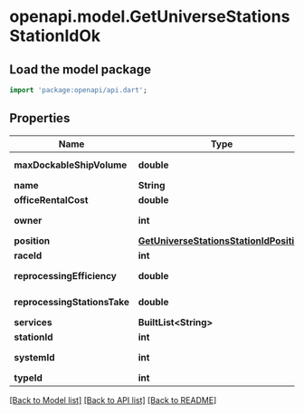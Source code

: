 # openapi.model.GetUniverseStationsStationIdOk

## Load the model package
```dart
import 'package:openapi/api.dart';
```

## Properties
Name | Type | Description | Notes
------------ | ------------- | ------------- | -------------
**maxDockableShipVolume** | **double** | max_dockable_ship_volume number | 
**name** | **String** | name string | 
**officeRentalCost** | **double** | office_rental_cost number | 
**owner** | **int** | ID of the corporation that controls this station | [optional] 
**position** | [**GetUniverseStationsStationIdPosition**](GetUniverseStationsStationIdPosition.md) |  | 
**raceId** | **int** | race_id integer | [optional] 
**reprocessingEfficiency** | **double** | reprocessing_efficiency number | 
**reprocessingStationsTake** | **double** | reprocessing_stations_take number | 
**services** | **BuiltList&lt;String&gt;** | services array | 
**stationId** | **int** | station_id integer | 
**systemId** | **int** | The solar system this station is in | 
**typeId** | **int** | type_id integer | 

[[Back to Model list]](../README.md#documentation-for-models) [[Back to API list]](../README.md#documentation-for-api-endpoints) [[Back to README]](../README.md)


